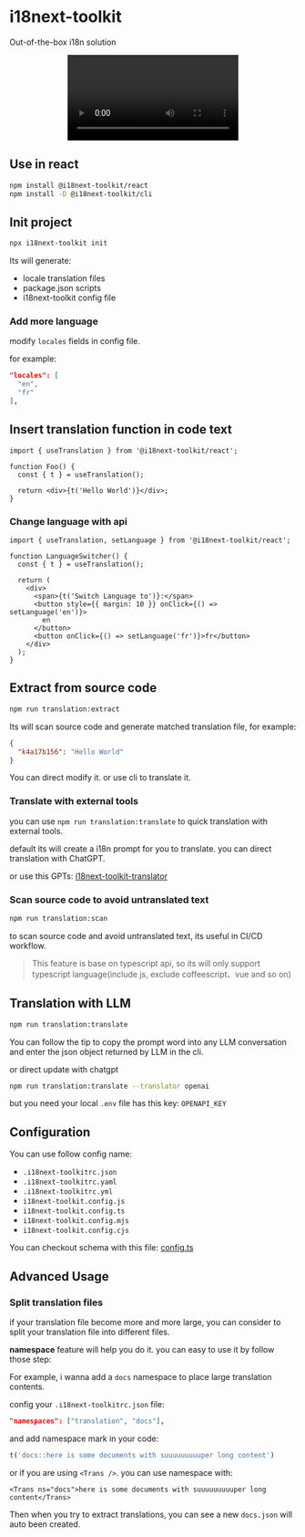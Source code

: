 # i18next-toolkit

Out-of-the-box i18n solution

<center>
  <video src="./docs/demo.mp4" style="max-width: 640px;"></video>
</center>


## Use in react

```bash
npm install @i18next-toolkit/react
npm install -D @i18next-toolkit/cli
```

## Init project

```bash
npx i18next-toolkit init
```

Its will generate:

- locale translation files
- package.json scripts
- i18next-toolkit config file

### Add more language

modify `locales` fields in config file.

for example:

```json
"locales": [
  "en",
  "fr"
],
```

## Insert translation function in code text

```tsx
import { useTranslation } from '@i18next-toolkit/react';

function Foo() {
  const { t } = useTranslation();

  return <div>{t('Hello World')}</div>;
}
```

### Change language with api

```tsx
import { useTranslation, setLanguage } from '@i18next-toolkit/react';

function LanguageSwitcher() {
  const { t } = useTranslation();

  return (
    <div>
      <span>{t('Switch Language to')}:</span>
      <button style={{ margin: 10 }} onClick={() => setLanguage('en')}>
        en
      </button>
      <button onClick={() => setLanguage('fr')}>fr</button>
    </div>
  );
}
```

## Extract from source code

```bash
npm run translation:extract
```

Its will scan source code and generate matched translation file, for example:

```json
{
  "k4a17b156": "Hello World"
}
```

You can direct modify it. or use cli to translate it.

### Translate with external tools

you can use `npm run translation:translate` to quick translation with external tools.

default its will create a i18n prompt for you to translate. you can direct translation with ChatGPT.

or use this GPTs: [i18next-toolkit-translator](https://chat.openai.com/g/g-vcMCn5a88-i18next-toolkit-translator)

### Scan source code to avoid untranslated text

```bash
npm run translation:scan
```

to scan source code and avoid untranslated text, its useful in CI/CD workflow.

> This feature is base on typescript api, so its will only support typescript language(include js, exclude coffeescript、vue and so on)

## Translation with LLM

```bash
npm run translation:translate
```

You can follow the tip to copy the prompt word into any LLM conversation and enter the json object returned by LLM in the cli.

or direct update with chatgpt

```bash
npm run translation:translate --translator openai
```

but you need your local `.env` file has this key: `OPENAPI_KEY`


## Configuration

You can use follow config name:

- `.i18next-toolkitrc.json`
- `.i18next-toolkitrc.yaml`
- `.i18next-toolkitrc.yml`
- `i18next-toolkit.config.js`
- `i18next-toolkit.config.ts`
- `i18next-toolkit.config.mjs`
- `i18next-toolkit.config.cjs`

You can checkout schema with this file: [config.ts](./packages/cli/src/config.ts)

## Advanced Usage

### Split translation files

if your translation file become more and more large, you can consider to split your translation file into different files.

**namespace** feature will help you do it. you can easy to use it by follow those step:

For example, i wanna add a `docs` namespace to place large translation contents.

config your `.i18next-toolkitrc.json` file:

```json
"namespaces": ["translation", "docs"],
```

and add namespace mark in your code:
```ts
t('docs::here is some documents with suuuuuuuuuper long content')
```

or if you are using `<Trans />`. you can use namespace with:

```tsx
<Trans ns="docs">here is some documents with suuuuuuuuuper long content</Trans>
```

Then when you try to extract translations, you can see a new `docs.json` will auto been created.
